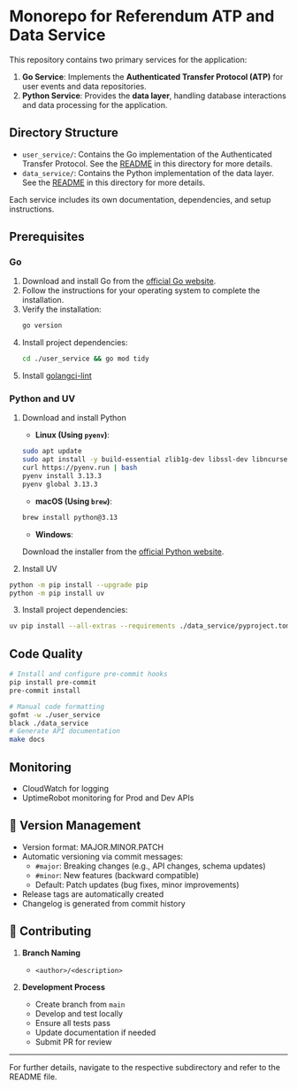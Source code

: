 # Monorepo for Referendum ATP and Data Service

This repository contains two primary services for the application:

1. **Go Service**: Implements the **Authenticated Transfer Protocol (ATP)** for user events and data repositories.
2. **Python Service**: Provides the **data layer**, handling database interactions and data processing for the application.

## Directory Structure

- `user_service/`: Contains the Go implementation of the Authenticated Transfer Protocol. See the [README](./user_service/README.md) in this directory for more details.
- `data_service/`: Contains the Python implementation of the data layer. See the [README](./data_service/README.md) in this directory for more details.

Each service includes its own documentation, dependencies, and setup instructions.

## Prerequisites

### Go

1. Download and install Go from the [official Go website](https://go.dev/dl/).
2. Follow the instructions for your operating system to complete the installation.
3. Verify the installation:
   ```bash
   go version
   ```
4. Install project dependencies:
   ```bash
   cd ./user_service && go mod tidy
   ```
5. Install [golangci-lint](https://golangci-lint.run/welcome/install/#local-installation)

### Python and UV

1. Download and install Python

   - **Linux (Using `pyenv`)**:

   ```bash
   sudo apt update
   sudo apt install -y build-essential zlib1g-dev libssl-dev libncurses5-dev libnss3-dev libreadline-dev libffi-dev curl
   curl https://pyenv.run | bash
   pyenv install 3.13.3
   pyenv global 3.13.3
   ```

   - **macOS (Using `brew`)**:

   ```bash
   brew install python@3.13
   ```

   - **Windows**:

   Download the installer from the [official Python website](https://www.python.org/downloads/release/python-3114/).

2. Install UV

```bash
python -m pip install --upgrade pip
python -m pip install uv
```

3. Install project dependencies:

```bash
uv pip install --all-extras --requirements ./data_service/pyproject.toml
```

## Code Quality

```bash
# Install and configure pre-commit hooks
pip install pre-commit
pre-commit install

# Manual code formatting
gofmt -w ./user_service
black ./data_service
# Generate API documentation
make docs
```

## Monitoring

- CloudWatch for logging
- UptimeRobot monitoring for Prod and Dev APIs

## 📝 Version Management

- Version format: MAJOR.MINOR.PATCH
- Automatic versioning via commit messages:
  - `#major`: Breaking changes (e.g., API changes, schema updates)
  - `#minor`: New features (backward compatible)
  - Default: Patch updates (bug fixes, minor improvements)
- Release tags are automatically created
- Changelog is generated from commit history

## 🤝 Contributing

1. **Branch Naming**

   - `<author>/<description>`

2. **Development Process**
   - Create branch from `main`
   - Develop and test locally
   - Ensure all tests pass
   - Update documentation if needed
   - Submit PR for review

---

For further details, navigate to the respective subdirectory and refer to the README file.

